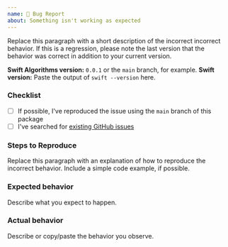 ```yaml
---
name: 🐛 Bug Report
about: Something isn't working as expected
---
```


<!--
    Thanks for contributing to Swift Algorithms!

    Before you submit your issue, please replace each paragraph
    below with the relevant details for your bug, and complete
    the steps in the checklist by placing an 'x' in each box:
    
    - [x] I've completed this task
    - [ ] This task isn't completed
-->

Replace this paragraph with a short description of the incorrect incorrect behavior. If this is a regression, please note the last version that the behavior was correct in addition to your current version.

**Swift Algorithms version:** `0.0.1` or the `main` branch, for example.
**Swift version:** Paste the output of `swift --version` here.

### Checklist
- [ ] If possible, I've reproduced the issue using the `main` branch of this package
- [ ] I've searched for [existing GitHub issues](https://github.com/apple/swift-algorithms/issues)

### Steps to Reproduce
Replace this paragraph with an explanation of how to reproduce the incorrect behavior. Include a simple code example, if possible.

### Expected behavior
Describe what you expect to happen.

### Actual behavior
Describe or copy/paste the behavior you observe.
